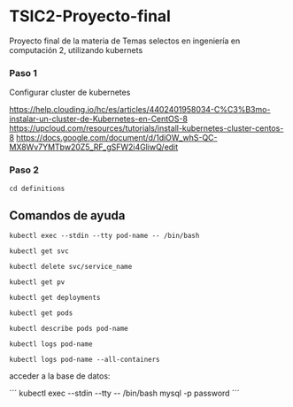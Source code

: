 # TSIC2-Proyecto-final
Proyecto final de la materia de Temas selectos en ingeniería en computación 2, utilizando kubernets

### Paso 1

Configurar cluster de kubernetes

https://help.clouding.io/hc/es/articles/4402401958034-C%C3%B3mo-instalar-un-cluster-de-Kubernetes-en-CentOS-8
https://upcloud.com/resources/tutorials/install-kubernetes-cluster-centos-8
https://docs.google.com/document/d/1diOW_whS-QC-MX8Wv7YMTbw20Z5_RF_gSFW2i4GliwQ/edit

### Paso 2
```console
cd definitions
```

## Comandos de ayuda

```console
kubectl exec --stdin --tty pod-name -- /bin/bash
```


```console
kubectl get svc
```

```console
kubectl delete svc/service_name
```

```console
kubectl get pv
```

```console
kubectl get deployments
```

```console
kubectl get pods
```

```console
kubectl describe pods pod-name
```

```console
kubectl logs pod-name
```

```console
kubectl logs pod-name --all-containers
```

acceder a la base de datos:

´´´
kubectl exec --stdin --tty <pod-name> -- /bin/bash
mysql -p
password
´´´
